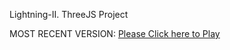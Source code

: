 Lightning-II. ThreeJS Project

MOST RECENT VERSION: [Please Click here to Play](https://rawcdn.githack.com/alperenbutun/jets-online/12f105c/index.html)
